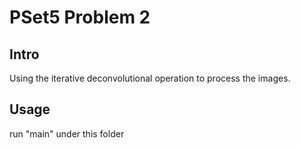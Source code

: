 # PSet5 Problem 2

## Intro
Using the iterative deconvolutional operation to process the images.

## Usage
run "main" under this folder